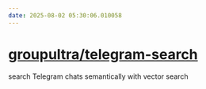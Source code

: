 ```yaml
---
date: 2025-08-02 05:30:06.010058
---
```


# [groupultra/telegram-search](https://github.com/groupultra/telegram-search)

search Telegram chats semantically with vector search